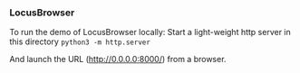 ### LocusBrowser

To run the demo of LocusBrowser locally:
Start a light-weight http server in this directory
```python3 -m http.server```

And launch the URL (http://0.0.0.0:8000/) from a browser.
